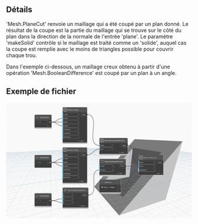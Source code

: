 ## Détails
'Mesh.PlaneCut' renvoie un maillage qui a été coupé par un plan donné. Le résultat de la coupe est la partie du maillage qui se trouve sur le côté du plan dans la direction de la normale de l'entrée 'plane'. Le paramètre 'makeSolid' contrôle si le maillage est traité comme un 'solide', auquel cas la coupe est remplie avec le moins de triangles possible pour couvrir chaque trou.

Dans l'exemple ci-dessous, un maillage creux obtenu à partir d'une opération 'Mesh.BooleanDifference' est coupé par un plan à un angle.

## Exemple de fichier

![Example](./Autodesk.DesignScript.Geometry.Mesh.PlaneCut_img.jpg)
